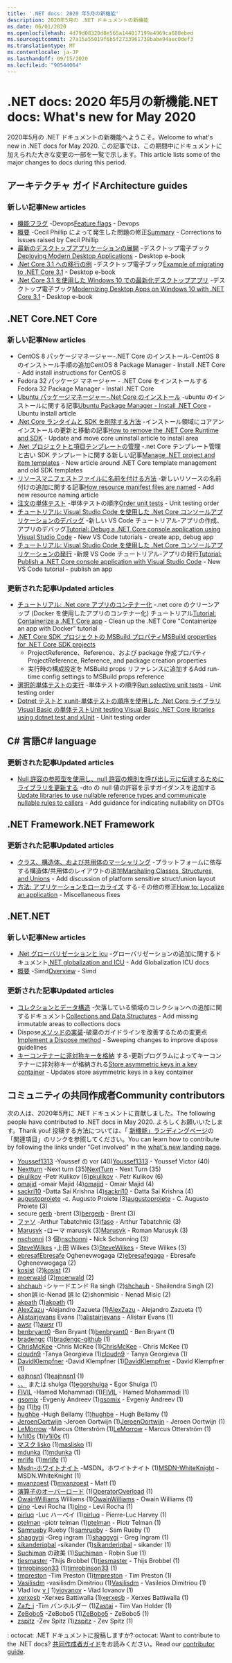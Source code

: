```yaml
---
title: '.NET docs: 2020 年5月の新機能'
description: 2020年5月の .NET ドキュメントの新機能
ms.date: 06/01/2020
ms.openlocfilehash: 4d79d08320d8e565a144017199a4969ca688ebed
ms.sourcegitcommit: 27a15a55019f6b5f2733961738babe94aec0def3
ms.translationtype: MT
ms.contentlocale: ja-JP
ms.lasthandoff: 09/15/2020
ms.locfileid: "90544064"
---
```

# <a name="net-docs-whats-new-for-may-2020"></a><span data-ttu-id="8b1ef-103">.NET docs: 2020 年5月の新機能</span><span class="sxs-lookup"><span data-stu-id="8b1ef-103">.NET docs: What's new for May 2020</span></span>

<span data-ttu-id="8b1ef-104">2020年5月の .NET ドキュメントの新機能へようこそ。</span><span class="sxs-lookup"><span data-stu-id="8b1ef-104">Welcome to what's new in .NET docs for May 2020.</span></span> <span data-ttu-id="8b1ef-105">この記事では、この期間中にドキュメントに加えられた大きな変更の一部を一覧で示します。</span><span class="sxs-lookup"><span data-stu-id="8b1ef-105">This article lists some of the major changes to docs during this period.</span></span>

## <a name="architecture-guides"></a><span data-ttu-id="8b1ef-106">アーキテクチャ ガイド</span><span class="sxs-lookup"><span data-stu-id="8b1ef-106">Architecture guides</span></span>

### <a name="new-articles"></a><span data-ttu-id="8b1ef-107">新しい記事</span><span class="sxs-lookup"><span data-stu-id="8b1ef-107">New articles</span></span>

- <span data-ttu-id="8b1ef-108">[機能フラグ](../architecture/cloud-native/feature-flags.md) -Devops</span><span class="sxs-lookup"><span data-stu-id="8b1ef-108">[Feature flags](../architecture/cloud-native/feature-flags.md) - Devops</span></span>
- <span data-ttu-id="8b1ef-109">[概要](../architecture/cloud-native/summary.md) -Cecil Phillip によって発生した問題の修正</span><span class="sxs-lookup"><span data-stu-id="8b1ef-109">[Summary](../architecture/cloud-native/summary.md) - Corrections to issues raised by Cecil Phillip</span></span>
- <span data-ttu-id="8b1ef-110">[最新のデスクトップアプリケーションの展開](../architecture/modernize-desktop/deploy-modern-applications.md) -デスクトップ電子ブック</span><span class="sxs-lookup"><span data-stu-id="8b1ef-110">[Deploying Modern Desktop Applications](../architecture/modernize-desktop/deploy-modern-applications.md) - Desktop e-book</span></span>
- <span data-ttu-id="8b1ef-111">[.Net Core 3.1 への移行の例](../architecture/modernize-desktop/example-migration-core.md) -デスクトップ電子ブック</span><span class="sxs-lookup"><span data-stu-id="8b1ef-111">[Example of migrating to .NET Core 3.1](../architecture/modernize-desktop/example-migration-core.md) - Desktop e-book</span></span>
- <span data-ttu-id="8b1ef-112">[.Net Core 3.1 を使用した Windows 10 での最新化デスクトップアプリ](../architecture/modernize-desktop/index.md) -デスクトップ電子ブック</span><span class="sxs-lookup"><span data-stu-id="8b1ef-112">[Modernizing Desktop Apps on Windows 10 with .NET Core 3.1](../architecture/modernize-desktop/index.md) - Desktop e-book</span></span>

## <a name="net-core"></a><span data-ttu-id="8b1ef-113">.NET Core</span><span class="sxs-lookup"><span data-stu-id="8b1ef-113">.NET Core</span></span>

### <a name="new-articles"></a><span data-ttu-id="8b1ef-114">新しい記事</span><span class="sxs-lookup"><span data-stu-id="8b1ef-114">New articles</span></span>

- <span data-ttu-id="8b1ef-115">CentOS 8 パッケージマネージャー-.NET Core のインストール-CentOS 8 のインストール手順の追加</span><span class="sxs-lookup"><span data-stu-id="8b1ef-115">CentOS 8 Package Manager - Install .NET Core - Add install instructions for CentOS 8</span></span>
- <span data-ttu-id="8b1ef-116">Fedora 32 パッケージ マネージャー - .NET Core をインストールする</span><span class="sxs-lookup"><span data-stu-id="8b1ef-116">Fedora 32 Package Manager - Install .NET Core</span></span>
- <span data-ttu-id="8b1ef-117">[Ubuntu パッケージマネージャー-.Net Core のインストール](../core/install/linux-ubuntu.md) -ubuntu のインストールに関する記事</span><span class="sxs-lookup"><span data-stu-id="8b1ef-117">[Ubuntu Package Manager - Install .NET Core](../core/install/linux-ubuntu.md) - Ubuntu install article</span></span>
- <span data-ttu-id="8b1ef-118">[.Net Core ランタイムと SDK を削除する方法](../core/install/remove-runtime-sdk-versions.md) -インストール領域にコアアンインストールの更新と移動の記事</span><span class="sxs-lookup"><span data-stu-id="8b1ef-118">[How to remove the .NET Core Runtime and SDK](../core/install/remove-runtime-sdk-versions.md) - Update and move core uninstall article to install area</span></span>
- <span data-ttu-id="8b1ef-119">[.Net プロジェクトと項目テンプレートの管理](../core/install/templates.md) -.net Core テンプレート管理と古い SDK テンプレートに関する新しい記事</span><span class="sxs-lookup"><span data-stu-id="8b1ef-119">[Manage .NET project and item templates](../core/install/templates.md) - New article around .NET Core template management and old SDK templates</span></span>
- <span data-ttu-id="8b1ef-120">[リソースマニフェストファイルに名前を付ける方法](../core/resources/manifest-file-names.md) -新しいリソースの名前付けの追加に関する記事</span><span class="sxs-lookup"><span data-stu-id="8b1ef-120">[How resource manifest files are named](../core/resources/manifest-file-names.md) - Add new resource naming article</span></span>
- <span data-ttu-id="8b1ef-121">[注文の単体テスト](../core/testing/order-unit-tests.md) -単体テストの順序</span><span class="sxs-lookup"><span data-stu-id="8b1ef-121">[Order unit tests](../core/testing/order-unit-tests.md) - Unit testing order</span></span>
- <span data-ttu-id="8b1ef-122">[チュートリアル: Visual Studio Code を使用した .Net Core コンソールアプリケーションのデバッグ](../core/tutorials/debugging-with-visual-studio-code.md) -新しい VS Code チュートリアル-アプリの作成、アプリのデバッグ</span><span class="sxs-lookup"><span data-stu-id="8b1ef-122">[Tutorial: Debug a .NET Core console application using Visual Studio Code](../core/tutorials/debugging-with-visual-studio-code.md) - New VS Code tutorials - create app, debug app</span></span>
- <span data-ttu-id="8b1ef-123">[チュートリアル: Visual Studio Code を使用した .Net Core コンソールアプリケーションの発行](../core/tutorials/publishing-with-visual-studio-code.md) -新規 VS Code チュートリアル-アプリの発行</span><span class="sxs-lookup"><span data-stu-id="8b1ef-123">[Tutorial: Publish a .NET Core console application with Visual Studio Code](../core/tutorials/publishing-with-visual-studio-code.md) - New VS Code tutorial - publish an app</span></span>

### <a name="updated-articles"></a><span data-ttu-id="8b1ef-124">更新された記事</span><span class="sxs-lookup"><span data-stu-id="8b1ef-124">Updated articles</span></span>

- <span data-ttu-id="8b1ef-125">[チュートリアル: .Net core アプリのコンテナー化](../core/docker/build-container.md) -.net core のクリーンアップ (Docker を使用したアプリのコンテナー化) チュートリアル</span><span class="sxs-lookup"><span data-stu-id="8b1ef-125">[Tutorial: Containerize a .NET Core app](../core/docker/build-container.md) - Clean up the .NET Core "Containerize an app with Docker" tutorial</span></span>
- [<span data-ttu-id="8b1ef-126">.NET Core SDK プロジェクトの MSBuild プロパティ</span><span class="sxs-lookup"><span data-stu-id="8b1ef-126">MSBuild properties for .NET Core SDK projects</span></span>](../core/project-sdk/msbuild-props.md)
  - <span data-ttu-id="8b1ef-127">ProjectReference、Reference、および package 作成プロパティ</span><span class="sxs-lookup"><span data-stu-id="8b1ef-127">ProjectReference, Reference, and package creation properties</span></span>
  - <span data-ttu-id="8b1ef-128">実行時の構成設定を MSBuild props リファレンスに追加する</span><span class="sxs-lookup"><span data-stu-id="8b1ef-128">Add run-time config settings to MSBuild props reference</span></span>
- <span data-ttu-id="8b1ef-129">[選択的単体テストの実行](../core/testing/selective-unit-tests.md) -単体テストの順序</span><span class="sxs-lookup"><span data-stu-id="8b1ef-129">[Run selective unit tests](../core/testing/selective-unit-tests.md) - Unit testing order</span></span>
- <span data-ttu-id="8b1ef-130">[Dotnet テストと xunit-単体テストの順序を使用した .Net Core ライブラリ Visual Basic の単体テスト](../core/testing/unit-testing-visual-basic-with-dotnet-test.md)</span><span class="sxs-lookup"><span data-stu-id="8b1ef-130">[Unit testing Visual Basic .NET Core libraries using dotnet test and xUnit](../core/testing/unit-testing-visual-basic-with-dotnet-test.md) - Unit testing order</span></span>

## <a name="c-language"></a><span data-ttu-id="8b1ef-131">C# 言語</span><span class="sxs-lookup"><span data-stu-id="8b1ef-131">C# language</span></span>

### <a name="updated-articles"></a><span data-ttu-id="8b1ef-132">更新された記事</span><span class="sxs-lookup"><span data-stu-id="8b1ef-132">Updated articles</span></span>

- <span data-ttu-id="8b1ef-133">[Null 許容の参照型を使用し、null 許容の規則を呼び出し元に伝達するためにライブラリを更新する](../csharp/nullable-migration-strategies.md) -dto の null 値の許容を示すガイダンスを追加する</span><span class="sxs-lookup"><span data-stu-id="8b1ef-133">[Update libraries to use nullable reference types and communicate nullable rules to callers](../csharp/nullable-migration-strategies.md) - Add guidance for indicating nullability on DTOs</span></span>

## <a name="net-framework"></a><span data-ttu-id="8b1ef-134">.NET Framework</span><span class="sxs-lookup"><span data-stu-id="8b1ef-134">.NET Framework</span></span>

### <a name="updated-articles"></a><span data-ttu-id="8b1ef-135">更新された記事</span><span class="sxs-lookup"><span data-stu-id="8b1ef-135">Updated articles</span></span>

- <span data-ttu-id="8b1ef-136">[クラス、構造体、および共用体のマーシャリング](../framework/interop/marshaling-classes-structures-and-unions.md) -プラットフォームに依存する構造体/共用体のレイアウトの追加</span><span class="sxs-lookup"><span data-stu-id="8b1ef-136">[Marshaling Classes, Structures, and Unions](../framework/interop/marshaling-classes-structures-and-unions.md) - Add discussion of platform sensitive struct/union layout</span></span>
- <span data-ttu-id="8b1ef-137">[方法: アプリケーションをローカライズ](/dotnet/desktop/wpf/advanced/how-to-localize-an-application) する-その他の修正</span><span class="sxs-lookup"><span data-stu-id="8b1ef-137">[How to: Localize an application](/dotnet/desktop/wpf/advanced/how-to-localize-an-application) - Miscellaneous fixes</span></span>

## <a name="net"></a><span data-ttu-id="8b1ef-138">.NET</span><span class="sxs-lookup"><span data-stu-id="8b1ef-138">.NET</span></span>

### <a name="new-articles"></a><span data-ttu-id="8b1ef-139">新しい記事</span><span class="sxs-lookup"><span data-stu-id="8b1ef-139">New articles</span></span>

- <span data-ttu-id="8b1ef-140">[.Net グローバリゼーションと icu](../standard/globalization-localization/globalization-icu.md) -グローバリゼーションの追加に関するドキュメント</span><span class="sxs-lookup"><span data-stu-id="8b1ef-140">[.NET globalization and ICU](../standard/globalization-localization/globalization-icu.md) - Add Globalization ICU docs</span></span>
- <span data-ttu-id="8b1ef-141">[概要](../standard/simd.md) -Simd</span><span class="sxs-lookup"><span data-stu-id="8b1ef-141">[Overview](../standard/simd.md) - Simd</span></span>

### <a name="updated-articles"></a><span data-ttu-id="8b1ef-142">更新された記事</span><span class="sxs-lookup"><span data-stu-id="8b1ef-142">Updated articles</span></span>

- <span data-ttu-id="8b1ef-143">[コレクションとデータ構造](../standard/collections/index.md) -欠落している領域のコレクションへの追加に関するドキュメント</span><span class="sxs-lookup"><span data-stu-id="8b1ef-143">[Collections and Data Structures](../standard/collections/index.md) - Add missing immutable areas to collections docs</span></span>
- <span data-ttu-id="8b1ef-144">Dispose[メソッドの実装](../standard/garbage-collection/implementing-dispose.md)-破棄のガイドラインを改善するための変更点</span><span class="sxs-lookup"><span data-stu-id="8b1ef-144">[Implement a Dispose method](../standard/garbage-collection/implementing-dispose.md) - Sweeping changes to improve dispose guidelines</span></span>
- <span data-ttu-id="8b1ef-145">[キーコンテナーに非対称キーを格納](../standard/security/how-to-store-asymmetric-keys-in-a-key-container.md) する-更新プログラムによってキーコンテナーに非対称キーが格納される</span><span class="sxs-lookup"><span data-stu-id="8b1ef-145">[Store asymmetric keys in a key container](../standard/security/how-to-store-asymmetric-keys-in-a-key-container.md) - Updates store asymmetric keys in a key container</span></span>

## <a name="community-contributors"></a><span data-ttu-id="8b1ef-146">コミュニティの共同作成者</span><span class="sxs-lookup"><span data-stu-id="8b1ef-146">Community contributors</span></span>

<span data-ttu-id="8b1ef-147">次の人は、2020年5月に .NET ドキュメントに貢献しました。</span><span class="sxs-lookup"><span data-stu-id="8b1ef-147">The following people have contributed to .NET docs in May 2020.</span></span> <span data-ttu-id="8b1ef-148">よろしくお願いいたします。</span><span class="sxs-lookup"><span data-stu-id="8b1ef-148">Thank you!</span></span> <span data-ttu-id="8b1ef-149">投稿する方法については、「 [新機能」ランディングページ](index.yml)の「関連項目」のリンクを参照してください。</span><span class="sxs-lookup"><span data-stu-id="8b1ef-149">You can learn how to contribute by following the links under "Get involved" in the [what's new landing page](index.yml).</span></span>

- <span data-ttu-id="8b1ef-150">[Youssef1313](https://github.com/Youssef1313) -Youssef の vor (40)</span><span class="sxs-lookup"><span data-stu-id="8b1ef-150">[Youssef1313](https://github.com/Youssef1313) - Youssef Victor (40)</span></span>
- <span data-ttu-id="8b1ef-151">[Nextturn](https://github.com/NextTurn) -Next turn (35)</span><span class="sxs-lookup"><span data-stu-id="8b1ef-151">[NextTurn](https://github.com/NextTurn) - Next Turn (35)</span></span>
- <span data-ttu-id="8b1ef-152">[pkulikov](https://github.com/pkulikov) -Petr Kulikov (6)</span><span class="sxs-lookup"><span data-stu-id="8b1ef-152">[pkulikov](https://github.com/pkulikov) - Petr Kulikov (6)</span></span>
- <span data-ttu-id="8b1ef-153">[omajid](https://github.com/omajid) -omair Majid (4)</span><span class="sxs-lookup"><span data-stu-id="8b1ef-153">[omajid](https://github.com/omajid) - Omair Majid (4)</span></span>
- <span data-ttu-id="8b1ef-154">[sackri10](https://github.com/sackri10) -Datta Sai Krishna (4)</span><span class="sxs-lookup"><span data-stu-id="8b1ef-154">[sackri10](https://github.com/sackri10) - Datta Sai Krishna (4)</span></span>
- <span data-ttu-id="8b1ef-155">[augustoproiete](https://github.com/augustoproiete) -c. Augusto Proiete (3)</span><span class="sxs-lookup"><span data-stu-id="8b1ef-155">[augustoproiete](https://github.com/augustoproiete) - C. Augusto Proiete (3)</span></span>
- <span data-ttu-id="8b1ef-156">secure [gerb](https://github.com/bergerb) -brent (3)</span><span class="sxs-lookup"><span data-stu-id="8b1ef-156">[bergerb](https://github.com/bergerb) - Brent (3)</span></span>
- <span data-ttu-id="8b1ef-157">[ファソ](https://github.com/faso) -Arthur Tabatchnic (3)</span><span class="sxs-lookup"><span data-stu-id="8b1ef-157">[faso](https://github.com/faso) - Arthur Tabatchnic (3)</span></span>
- <span data-ttu-id="8b1ef-158">[Marusyk](https://github.com/Marusyk) -ローマ marusyk (3)</span><span class="sxs-lookup"><span data-stu-id="8b1ef-158">[Marusyk](https://github.com/Marusyk) - Roman Marusyk (3)</span></span>
- <span data-ttu-id="8b1ef-159">[nschonni](https://github.com/nschonni) (3 個)</span><span class="sxs-lookup"><span data-stu-id="8b1ef-159">[nschonni](https://github.com/nschonni) - Nick Schonning (3)</span></span>
- <span data-ttu-id="8b1ef-160">[SteveWilkes](https://github.com/SteveWilkes) -上田 Wilkes (3)</span><span class="sxs-lookup"><span data-stu-id="8b1ef-160">[SteveWilkes](https://github.com/SteveWilkes) - Steve Wilkes (3)</span></span>
- <span data-ttu-id="8b1ef-161">[ebresafEbresafe](https://github.com/ebresafegaga) Oghenevwogaga (2)</span><span class="sxs-lookup"><span data-stu-id="8b1ef-161">[ebresafegaga](https://github.com/ebresafegaga) - Ebresafe Oghenevwogaga (2)</span></span>
- <span data-ttu-id="8b1ef-162">[kosist](https://github.com/kosist) (2)</span><span class="sxs-lookup"><span data-stu-id="8b1ef-162">[kosist](https://github.com/kosist) (2)</span></span>
- <span data-ttu-id="8b1ef-163">[moerwald](https://github.com/moerwald) (2)</span><span class="sxs-lookup"><span data-stu-id="8b1ef-163">[moerwald](https://github.com/moerwald) (2)</span></span>
- <span data-ttu-id="8b1ef-164">[shchauh](https://github.com/shchauh) -シャードエンド Ra singh (2)</span><span class="sxs-lookup"><span data-stu-id="8b1ef-164">[shchauh](https://github.com/shchauh) - Shailendra Singh (2)</span></span>
- <span data-ttu-id="8b1ef-165">shon誤 ic-Nenad 誤 Ic (2)</span><span class="sxs-lookup"><span data-stu-id="8b1ef-165">shonmisic - Nenad Misic (2)</span></span>
- <span data-ttu-id="8b1ef-166">[akpath](https://github.com/akpath) (1)</span><span class="sxs-lookup"><span data-stu-id="8b1ef-166">[akpath](https://github.com/akpath) (1)</span></span>
- <span data-ttu-id="8b1ef-167">[AlexZazu](https://github.com/AlexZazu) -Alejandro Zazueta (1)</span><span class="sxs-lookup"><span data-stu-id="8b1ef-167">[AlexZazu](https://github.com/AlexZazu) - Alejandro Zazueta (1)</span></span>
- <span data-ttu-id="8b1ef-168">[Alistairjevans](https://github.com/alistairjevans) Evans (1)</span><span class="sxs-lookup"><span data-stu-id="8b1ef-168">[alistairjevans](https://github.com/alistairjevans) - Alistair Evans (1)</span></span>
- <span data-ttu-id="8b1ef-169">[awsr](https://github.com/awsr) (1)</span><span class="sxs-lookup"><span data-stu-id="8b1ef-169">[awsr](https://github.com/awsr) (1)</span></span>
- <span data-ttu-id="8b1ef-170">[benbryant0](https://github.com/benbryant0) -Ben Bryant (1)</span><span class="sxs-lookup"><span data-stu-id="8b1ef-170">[benbryant0](https://github.com/benbryant0) - Ben Bryant (1)</span></span>
- <span data-ttu-id="8b1ef-171">[bradengc](https://github.com/bradengc-github) (1)</span><span class="sxs-lookup"><span data-stu-id="8b1ef-171">[bradengc-github](https://github.com/bradengc-github) (1)</span></span>
- <span data-ttu-id="8b1ef-172">[ChrisMcKee](https://github.com/ChrisMcKee) -Chris McKee (1)</span><span class="sxs-lookup"><span data-stu-id="8b1ef-172">[ChrisMcKee](https://github.com/ChrisMcKee) - Chris McKee (1)</span></span>
- <span data-ttu-id="8b1ef-173">[cloudn9](https://github.com/cloudn9) -Tanya Georgieva (1)</span><span class="sxs-lookup"><span data-stu-id="8b1ef-173">[cloudn9](https://github.com/cloudn9) - Tanya Georgieva (1)</span></span>
- <span data-ttu-id="8b1ef-174">[DavidKlempfner](https://github.com/DavidKlempfner) -David Klempfner (1)</span><span class="sxs-lookup"><span data-stu-id="8b1ef-174">[DavidKlempfner](https://github.com/DavidKlempfner) - David Klempfner (1)</span></span>
- <span data-ttu-id="8b1ef-175">[eajhnsn1](https://github.com/eajhnsn1) (1)</span><span class="sxs-lookup"><span data-stu-id="8b1ef-175">[eajhnsn1](https://github.com/eajhnsn1) (1)</span></span>
- <span data-ttu-id="8b1ef-176">[、、](https://github.com/egorshulga) または shulga (1)</span><span class="sxs-lookup"><span data-stu-id="8b1ef-176">[egorshulga](https://github.com/egorshulga) - Egor Shulga (1)</span></span>
- <span data-ttu-id="8b1ef-177">[FIVIL](https://github.com/FIVIL) -Hamed Mohammadi (1)</span><span class="sxs-lookup"><span data-stu-id="8b1ef-177">[FIVIL](https://github.com/FIVIL) - Hamed Mohammadi (1)</span></span>
- <span data-ttu-id="8b1ef-178">[gsomix](https://github.com/gsomix) -Evgeniy Andreev (1)</span><span class="sxs-lookup"><span data-stu-id="8b1ef-178">[gsomix](https://github.com/gsomix) - Evgeniy Andreev (1)</span></span>
- <span data-ttu-id="8b1ef-179">[hg](https://github.com/hg) (1)</span><span class="sxs-lookup"><span data-stu-id="8b1ef-179">[hg](https://github.com/hg) (1)</span></span>
- <span data-ttu-id="8b1ef-180">[hughbe](https://github.com/hughbe) -Hugh Bellamy (1)</span><span class="sxs-lookup"><span data-stu-id="8b1ef-180">[hughbe](https://github.com/hughbe) - Hugh Bellamy (1)</span></span>
- <span data-ttu-id="8b1ef-181">[JeroenOortwijn](https://github.com/JeroenOortwijn) -Jeroen Oortwijn (1)</span><span class="sxs-lookup"><span data-stu-id="8b1ef-181">[JeroenOortwijn](https://github.com/JeroenOortwijn) - Jeroen Oortwijn (1)</span></span>
- <span data-ttu-id="8b1ef-182">[LeMorrow](https://github.com/LeMorrow) -Marcus Otterström (1)</span><span class="sxs-lookup"><span data-stu-id="8b1ef-182">[LeMorrow](https://github.com/LeMorrow) - Marcus Otterström (1)</span></span>
- <span data-ttu-id="8b1ef-183">[lv1il0s](https://github.com/lv1il0s) (1)</span><span class="sxs-lookup"><span data-stu-id="8b1ef-183">[lv1il0s](https://github.com/lv1il0s) (1)</span></span>
- <span data-ttu-id="8b1ef-184">[マスク lisko](https://github.com/maslisko) (1)</span><span class="sxs-lookup"><span data-stu-id="8b1ef-184">[maslisko](https://github.com/maslisko) (1)</span></span>
- <span data-ttu-id="8b1ef-185">[mdunka](https://github.com/mdunka) (1)</span><span class="sxs-lookup"><span data-stu-id="8b1ef-185">[mdunka](https://github.com/mdunka) (1)</span></span>
- <span data-ttu-id="8b1ef-186">[mrlife](https://github.com/mrlife) (1)</span><span class="sxs-lookup"><span data-stu-id="8b1ef-186">[mrlife](https://github.com/mrlife) (1)</span></span>
- <span data-ttu-id="8b1ef-187">[Msdn-ホワイトナイト](https://github.com/MSDN-WhiteKnight) -MSDN。ホワイトナイト (1)</span><span class="sxs-lookup"><span data-stu-id="8b1ef-187">[MSDN-WhiteKnight](https://github.com/MSDN-WhiteKnight) - MSDN.WhiteKnight (1)</span></span>
- <span data-ttu-id="8b1ef-188">[mvanzoest](https://github.com/mvanzoest) (1)</span><span class="sxs-lookup"><span data-stu-id="8b1ef-188">[mvanzoest](https://github.com/mvanzoest) - Matt (1)</span></span>
- <span data-ttu-id="8b1ef-189">[演算子のオーバーロード](https://github.com/OperatorOverload) (1)</span><span class="sxs-lookup"><span data-stu-id="8b1ef-189">[OperatorOverload](https://github.com/OperatorOverload) (1)</span></span>
- <span data-ttu-id="8b1ef-190">[OwainWilliams](https://github.com/OwainWilliams) Williams (1)</span><span class="sxs-lookup"><span data-stu-id="8b1ef-190">[OwainWilliams](https://github.com/OwainWilliams) - Owain Williams (1)</span></span>
- <span data-ttu-id="8b1ef-191">[pino](https://github.com/pino) -Levi Rocha (1)</span><span class="sxs-lookup"><span data-stu-id="8b1ef-191">[pino](https://github.com/pino) - Levi Rocha (1)</span></span>
- <span data-ttu-id="8b1ef-192">[pirluq](https://github.com/pirluq) -Luc ハーベイ (1)</span><span class="sxs-lookup"><span data-stu-id="8b1ef-192">[pirluq](https://github.com/pirluq) - Pierre-Luc Harvey (1)</span></span>
- <span data-ttu-id="8b1ef-193">[ptelman](https://github.com/ptelman) -piotr telman (1)</span><span class="sxs-lookup"><span data-stu-id="8b1ef-193">[ptelman](https://github.com/ptelman) - Piotr Telman (1)</span></span>
- <span data-ttu-id="8b1ef-194">[Samrueby](https://github.com/samrueby) Rueby (1)</span><span class="sxs-lookup"><span data-stu-id="8b1ef-194">[samrueby](https://github.com/samrueby) - Sam Rueby (1)</span></span>
- <span data-ttu-id="8b1ef-195">[shaggygi](https://github.com/shaggygi) -Greg ingram (1)</span><span class="sxs-lookup"><span data-stu-id="8b1ef-195">[shaggygi](https://github.com/shaggygi) - Greg Ingram (1)</span></span>
- <span data-ttu-id="8b1ef-196">[sikanderiqbal](https://github.com/sikanderiqbal) -sikander (1)</span><span class="sxs-lookup"><span data-stu-id="8b1ef-196">[sikanderiqbal](https://github.com/sikanderiqbal) - sikander (1)</span></span>
- <span data-ttu-id="8b1ef-197">[Suchiman](https://github.com/Suchiman) の政美 (1)</span><span class="sxs-lookup"><span data-stu-id="8b1ef-197">[Suchiman](https://github.com/Suchiman) - Robin Sue (1)</span></span>
- <span data-ttu-id="8b1ef-198">[tiesmaster](https://github.com/tiesmaster) -Thijs Brobbel (1)</span><span class="sxs-lookup"><span data-stu-id="8b1ef-198">[tiesmaster](https://github.com/tiesmaster) - Thijs Brobbel (1)</span></span>
- <span data-ttu-id="8b1ef-199">[timrobinson33](https://github.com/timrobinson33) (1)</span><span class="sxs-lookup"><span data-stu-id="8b1ef-199">[timrobinson33](https://github.com/timrobinson33) (1)</span></span>
- <span data-ttu-id="8b1ef-200">[tmpreston](https://github.com/tmpreston) -Tim Preston (1)</span><span class="sxs-lookup"><span data-stu-id="8b1ef-200">[tmpreston](https://github.com/tmpreston) - Tim Preston (1)</span></span>
- <span data-ttu-id="8b1ef-201">[Vasilisdm](https://github.com/Vasilisdm) -vasilisdm Dimitriou (1)</span><span class="sxs-lookup"><span data-stu-id="8b1ef-201">[Vasilisdm](https://github.com/Vasilisdm) - Vasileios Dimitriou (1)</span></span>
- <span data-ttu-id="8b1ef-202">Vlad Iov [v (](https://github.com/viovanov) 1)</span><span class="sxs-lookup"><span data-stu-id="8b1ef-202">[viovanov](https://github.com/viovanov) - Vlad Iovanov (1)</span></span>
- <span data-ttu-id="8b1ef-203">[xerxesb](https://github.com/xerxesb) -Xerxes Battiwalla (1)</span><span class="sxs-lookup"><span data-stu-id="8b1ef-203">[xerxesb](https://github.com/xerxesb) - Xerxes Battiwalla (1)</span></span>
- <span data-ttu-id="8b1ef-204">[Zaた i](https://github.com/Zastai) -Tim バンホルダー (1)</span><span class="sxs-lookup"><span data-stu-id="8b1ef-204">[Zastai](https://github.com/Zastai) - Tim Van Holder (1)</span></span>
- <span data-ttu-id="8b1ef-205">[ZeBobo5](https://github.com/ZeBobo5) -ZeBobo5 (1)</span><span class="sxs-lookup"><span data-stu-id="8b1ef-205">[ZeBobo5](https://github.com/ZeBobo5) - ZeBobo5 (1)</span></span>
- <span data-ttu-id="8b1ef-206">[zspitz](https://github.com/zspitz) -Zev Spitz (1)</span><span class="sxs-lookup"><span data-stu-id="8b1ef-206">[zspitz](https://github.com/zspitz) - Zev Spitz (1)</span></span>

<span data-ttu-id="8b1ef-207">: octocat: .NET ドキュメントに投稿しますか?</span><span class="sxs-lookup"><span data-stu-id="8b1ef-207">:octocat: Want to contribute to the .NET docs?</span></span> <span data-ttu-id="8b1ef-208">[共同作成者ガイド](/contribute/dotnet/dotnet-contribute)をお読みください。</span><span class="sxs-lookup"><span data-stu-id="8b1ef-208">Read our [contributor guide](/contribute/dotnet/dotnet-contribute).</span></span>
